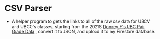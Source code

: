 # CSV Parser

- A helper program to gets the links to all of the raw csv data for UBCV and UBCO's classes, starting from the 2021S  [Donney F's UBC Pair Grade Data](https://github.com/DonneyF/ubc-pair-grade-data/tree/0e40aa0b80210d0a53e86e15bdc066995a176cab) , convert it to JSON, and upload it to my Firestore database.

